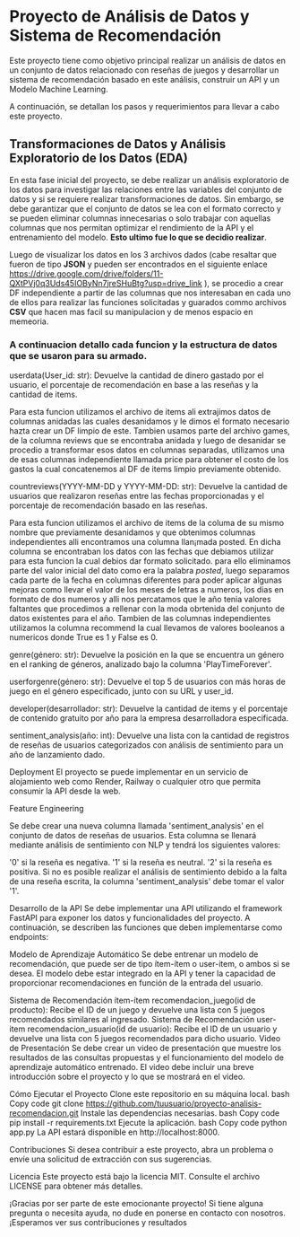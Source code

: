 # Proyecto de Análisis de Datos y Sistema de Recomendación

Este proyecto tiene como objetivo principal realizar un análisis de datos en un conjunto de datos relacionado con reseñas de juegos y desarrollar un sistema de recomendación basado en este análisis, construir un API y un Modelo Machine Learning. 

A continuación, se detallan los pasos y requerimientos para llevar a cabo este proyecto.

## Transformaciones de Datos y Análisis Exploratorio de los Datos (EDA)

En esta fase inicial del proyecto, se debe realizar un análisis exploratorio de los datos para investigar las relaciones entre las variables del conjunto de datos y si se requiere realizar transformaciones de datos. Sin embargo, se debe garantizar que el conjunto de datos se lea con el formato correcto y se pueden eliminar columnas innecesarias o solo trabajar con aquellas columnas que nos permitan optimizar el rendimiento de la API y el entrenamiento del modelo. **Esto ultimo fue lo que se decidio realizar**.

Luego de visualizar los datos en los 3 archivos dados (cabe resaltar que fueron de tipo **JSON** y pueden ser encontrados en el siguiente enlace https://drive.google.com/drive/folders/11-QXtPVj0q3Uds45IOByNn7jreSHuBtg?usp=drive_link ), se procedio a crear DF independiente a partir de las columnas que nos interesaban en cada uno de ellos para realizar las funciones solicitadas y guarados commo archivos **CSV** que hacen mas facil su manipulacion y de menos espacio en memeoria.

### A continuacion detallo cada funcion y la estructura de datos que se usaron para su armado.


userdata(User_id: str): Devuelve la cantidad de dinero gastado por el usuario, el porcentaje de recomendación en base a las reseñas y la cantidad de items.

Para esta funcion utilizamos el archivo de items ali extrajimos datos de columnas anidadas las cuales desanidamos y le dimos el formato necesario hazta crear un DF limpio de este. Tambien usamos parte del archivo games, de la columna reviews que se encontraba anidada y luego de desanidar se procedio a  transformar esos datos en columnas separadas, utilizamos una de esas columnas independiente llamada price para obtener el costo de los gastos la cual concatenemos al DF de items limpio previamente obtenido.

countreviews(YYYY-MM-DD y YYYY-MM-DD: str): Devuelve la cantidad de usuarios que realizaron reseñas entre las fechas proporcionadas y el porcentaje de recomendación basado en las reseñas.

Para esta funcion utilizamos el archivo de items de la columa de su mismo nombre que previamente desanidamos y que obtenimos columnas independientes alli encontramos una columna llan¡mada posted. En dicha columna se encontraban los datos con las fechas que debiamos utilizar para esta funcion la cual debios dar formato solicitado. para ello eliminamos parte del valor inicial del dato como era la palabra *posted*, luego separamos cada parte de la fecha en columnas diferentes para poder aplicar algunas mejoras como llevar el valor de los meses de letras a numeros, los dias en formato de dos numeros y alli nos percatamos que le año tenia valores faltantes que procedimos a rellenar con la moda obrtenida del conjunto de datos existentes para el año. Tambien de las columnas independientes utilizamos la columna recommend la cual llevamos de valores booleanos a numericos donde True es 1 y False es 0.


genre(género: str): Devuelve la posición en la que se encuentra un género en el ranking de géneros, analizado bajo la columna 'PlayTimeForever'.

userforgenre(género: str): Devuelve el top 5 de usuarios con más horas de juego en el género especificado, junto con su URL y user_id.

developer(desarrollador: str): Devuelve la cantidad de items y el porcentaje de contenido gratuito por año para la empresa desarrolladora especificada.

sentiment_analysis(año: int): Devuelve una lista con la cantidad de registros de reseñas de usuarios categorizados con análisis de sentimiento para un año de lanzamiento dado.

Deployment
El proyecto se puede implementar en un servicio de alojamiento web como Render, Railway o cualquier otro que permita consumir la API desde la web.



Feature Engineering

Se debe crear una nueva columna llamada 'sentiment_analysis' en el conjunto de datos de reseñas de usuarios. Esta columna se llenará mediante análisis de sentimiento con NLP y tendrá los siguientes valores:

'0' si la reseña es negativa.
'1' si la reseña es neutral.
'2' si la reseña es positiva.
Si no es posible realizar el análisis de sentimiento debido a la falta de una reseña escrita, la columna 'sentiment_analysis' debe tomar el valor '1'.

Desarrollo de la API
Se debe implementar una API utilizando el framework FastAPI para exponer los datos y funcionalidades del proyecto. A continuación, se describen las funciones que deben implementarse como endpoints:

Modelo de Aprendizaje Automático
Se debe entrenar un modelo de recomendación, que puede ser de tipo ítem-ítem o user-item, o ambos si se desea. El modelo debe estar integrado en la API y tener la capacidad de proporcionar recomendaciones en función de la entrada del usuario.

Sistema de Recomendación ítem-ítem
recomendacion_juego(id de producto): Recibe el ID de un juego y devuelve una lista con 5 juegos recomendados similares al ingresado.
Sistema de Recomendación user-item
recomendacion_usuario(id de usuario): Recibe el ID de un usuario y devuelve una lista con 5 juegos recomendados para dicho usuario.
Video de Presentación
Se debe crear un video de presentación que muestre los resultados de las consultas propuestas y el funcionamiento del modelo de aprendizaje automático entrenado. El video debe incluir una breve introducción sobre el proyecto y lo que se mostrará en el video.

Cómo Ejecutar el Proyecto
Clone este repositorio en su máquina local.
bash
Copy code
git clone https://github.com/tuusuario/proyecto-analisis-recomendacion.git
Instale las dependencias necesarias.
bash
Copy code
pip install -r requirements.txt
Ejecute la aplicación.
bash
Copy code
python app.py
La API estará disponible en http://localhost:8000.

Contribuciones
Si desea contribuir a este proyecto, abra un problema o envíe una solicitud de extracción con sus sugerencias.

Licencia
Este proyecto está bajo la licencia MIT. Consulte el archivo LICENSE para obtener más detalles.

¡Gracias por ser parte de este emocionante proyecto! Si tiene alguna pregunta o necesita ayuda, no dude en ponerse en contacto con nosotros. ¡Esperamos ver sus contribuciones y resultados


